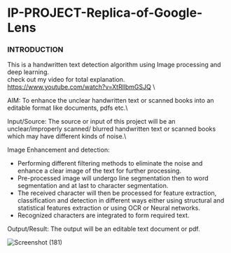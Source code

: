 # IP-PROJECT-Replica-of-Google-Lens
### INTRODUCTION
This is a handwritten text detection algorithm using Image processing and deep learning.\
check out my video for total explanation.\
https://www.youtube.com/watch?v=XtRllbmGSJQ \

AIM: To enhance the unclear handwritten text or scanned books into an editable format like documents, pdfs etc.\

Input/Source: The source or input of this project will be an unclear/improperly scanned/    blurred handwritten text or scanned books which may have different kinds of noise.\

Image Enhancement and detection:
- Performing different filtering methods to eliminate the noise and enhance a clear image of the text for further processing. 
- Pre-processed image will undergo line segmentation then to word segmentation and at last to character segmentation.
- The received character will then be processed for feature extraction, classification and detection in different ways either using structural and statistical features extraction or using OCR or Neural networks.
- Recognized characters are integrated to form required text.

Output/Result: The output will be an editable text document or pdf.

![Screenshot (181)](https://user-images.githubusercontent.com/72094895/125069964-13d03480-e0d5-11eb-9a8e-d1eb6d359c81.png)




